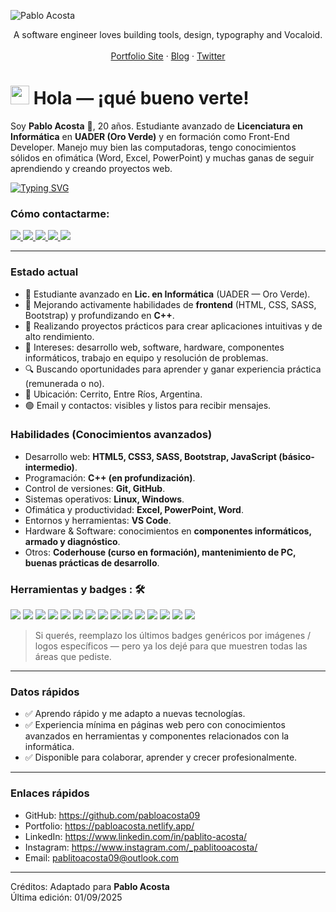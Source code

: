 ![Pablo Acosta](https://github.com/blueset/blueset/raw/cda8ec1230cbee16a3a7dc52a4b2272619588233/EanaHandwritingAnimated.svg)

<p align="center">
A software engineer loves building tools, design, typography and Vocaloid.<br>
<br>
<a href="https://1a23.com">Portfolio Site</a>
 · <a href="https://blog.1a23.com">Blog</a>
 · <a href="https://twitter.com/blueset">Twitter</a>
</p>

<h1><img src="https://emojis.slackmojis.com/emojis/images/1531849430/4246/blob-sunglasses.gif?1531849430" width="30"/> Hola — ¡qué bueno verte!</h1>

<p>Soy <strong>Pablo Acosta</strong> 👋, 20 años. Estudiante avanzado de <strong>Licenciatura en Informática</strong> en <strong>UADER (Oro Verde)</strong> y en formación como Front-End Developer. Manejo muy bien las computadoras, tengo conocimientos sólidos en ofimática (Word, Excel, PowerPoint) y muchas ganas de seguir aprendiendo y creando proyectos web.</p>

[![Typing SVG](https://readme-typing-svg.herokuapp.com?vCenter=true&width=600&lines=Estudiante+avanzado+de+Inform%C3%A1tica;Desarrollador+Front-End+en+formaci%C3%B3n;+C%2B%2B+y+tecnolog%C3%ADas+web)](https://git.io/typing-svg)

### Cómo contactarme:
<a href="mailto:pablitoacosta09@outlook.com">
  <img src="https://img.shields.io/badge/-pablitoacosta09%40outlook.com-7B83EB?&style=for-the-badge&logo=Microsoft-outlook&logoColor=white" />
</a>
<a href="https://github.com/pabloacosta09">
  <img src="https://img.shields.io/badge/GitHub-%23181717.svg?&style=for-the-badge&logo=github&logoColor=white" />
</a>
<a href="https://www.linkedin.com/in/pablito-acosta/">
  <img src="https://img.shields.io/badge/LinkedIn-%230077B5.svg?&style=for-the-badge&logo=linkedin&logoColor=white" />
</a>
<a href="https://pabloacosta.netlify.app/">
  <img src="https://img.shields.io/badge/Portfolio-pabloacosta.netlify.app-0A66C2?&style=for-the-badge&logo=google-chrome&logoColor=white" />
</a>
<a href="https://www.instagram.com/_pablitooacosta/">
  <img src="https://img.shields.io/badge/@_pablitooacosta_-%23E4405F.svg?&style=for-the-badge&logo=instagram&logoColor=white" />
</a>

---

### Estado actual
- 💼 Estudiante avanzado en **Lic. en Informática** (UADER — Oro Verde).  
- 🔭 Mejorando activamente habilidades de **frontend** (HTML, CSS, SASS, Bootstrap) y profundizando en **C++**.  
- 🌱 Realizando proyectos prácticos para crear aplicaciones intuitivas y de alto rendimiento.  
- 🤔 Intereses: desarrollo web, software, hardware, componentes informáticos, trabajo en equipo y resolución de problemas.  
- 🔍 Buscando oportunidades para aprender y ganar experiencia práctica (remunerada o no).  
- 📍 Ubicación: Cerrito, Entre Ríos, Argentina.  
- 🟢 Email y contactos: visibles y listos para recibir mensajes.

### Habilidades (Conocimientos avanzados)
- Desarrollo web: **HTML5, CSS3, SASS, Bootstrap, JavaScript (básico-intermedio)**.  
- Programación: **C++ (en profundización)**.  
- Control de versiones: **Git, GitHub**.  
- Sistemas operativos: **Linux, Windows**.  
- Ofimática y productividad: **Excel, PowerPoint, Word**.  
- Entornos y herramientas: **VS Code**.  
- Hardware & Software: conocimientos en **componentes informáticos, armado y diagnóstico**.  
- Otros: **Coderhouse (curso en formación), mantenimiento de PC, buenas prácticas de desarrollo**.

### Herramientas y badges : 🛠
<img src="https://img.shields.io/badge/HTML5-%23E34F26.svg?&style=for-the-badge&logo=html5&logoColor=white">  
<img src="https://img.shields.io/badge/CSS3-%231572B6.svg?&style=for-the-badge&logo=css3&logoColor=white">  
<img src="https://img.shields.io/badge/SASS-%23CF649A.svg?&style=for-the-badge&logo=sass&logoColor=white">  
<img src="https://img.shields.io/badge/Bootstrap-%23563D7C.svg?&style=for-the-badge&logo=bootstrap&logoColor=white">  
<img src="https://img.shields.io/badge/C%2B%2B-%2300599C.svg?&style=for-the-badge&logo=c%2B%2B&logoColor=white">  
<img src="https://img.shields.io/badge/Git-%23F05032.svg?&style=for-the-badge&logo=git&logoColor=white">  
<img src="https://img.shields.io/badge/GitHub-%23181717.svg?&style=for-the-badge&logo=github&logoColor=white">  
<img src="https://img.shields.io/badge/Linux-%23000000.svg?&style=for-the-badge&logo=linux&logoColor=white">  
<img src="http://img.shields.io/badge/-VS%20Code-000000?style=for-the-badge&logo=Visual-studio-code&logoColor=blue">  
<img src="https://img.shields.io/badge/Excel-%23006B3C.svg?&style=for-the-badge&logo=microsoft-excel&logoColor=white">  
<img src="https://img.shields.io/badge/PowerPoint-%23D24726.svg?&style=for-the-badge&logo=microsoft-powerpoint&logoColor=white">  
<img src="https://img.shields.io/badge/Windows-%230072C6.svg?&style=for-the-badge&logo=windows&logoColor=white">  
<img src="https://img.shields.io/badge/Coderhouse-%23111111.svg?&style=for-the-badge&logo=data:image/png;base64,iVBORw0KGgo&logoColor=white">  
<img src="https://img.shields.io/badge/Hardware-Componentes-555?style=for-the-badge">  
<img src="https://img.shields.io/badge/Software-Desarrollo-0A0A0A?style=for-the-badge">

> Si querés, reemplazo los últimos badges genéricos por imágenes / logos específicos — pero ya los dejé para que muestren todas las áreas que pediste.

---

### Datos rápidos
- ✅ Aprendo rápido y me adapto a nuevas tecnologías.  
- ✅ Experiencia mínima en páginas web pero con conocimientos avanzados en herramientas y componentes relacionados con la informática.  
- ✅ Disponible para colaborar, aprender y crecer profesionalmente.

---

### Enlaces rápidos
- GitHub: https://github.com/pabloacosta09  
- Portfolio: https://pabloacosta.netlify.app/  
- LinkedIn: https://www.linkedin.com/in/pablito-acosta/  
- Instagram: https://www.instagram.com/_pablitooacosta/  
- Email: pablitoacosta09@outlook.com

---

Créditos: Adaptado para **Pablo Acosta**  
Última edición: 01/09/2025

